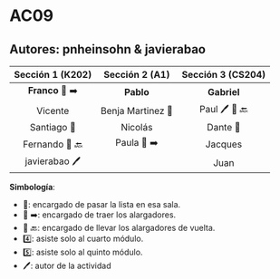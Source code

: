 # AC09

## Autores: pnheinsohn & javierabao  

|  **Sección 1 (K202)**       |     **Sección 2 (A1)**     |      **Sección 3 (CS204)**    |
|:--------------------------: | :--------------------------: | :--------------------------: |
|  **Franco** :battery: :arrow_right:  |   **Pablo**   |      **Gabriel**          |
|     Vicente     |       Benja Martinez :book:      |     Paul :pen: :battery: :back:  |
|     Santiago :book:    |      Nicolás       |     Dante :book:    |
|    Fernando :battery: :back:   |       Paula :battery: :arrow_right:     |     Jacques      |
|    javierabao :pen:    |          |     Juan      |

**Simbología**:

- :book:: encargado de pasar la lista en esa sala.
- :battery: :arrow_right:: encargado de traer los alargadores.
- :battery: :back:: encargado de llevar los alargadores de vuelta.
- :four:: asiste solo al cuarto módulo.
- :five:: asiste solo al quinto módulo.
- :pen:: autor de la actividad
